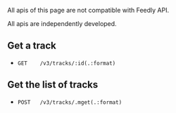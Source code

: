 All apis of this page are not compatible with Feedly API.

All apis are independently developed.

## Get a track

- `GET    /v3/tracks/:id(.:format)`

## Get the list of tracks

- `POST   /v3/tracks/.mget(.:format)`
